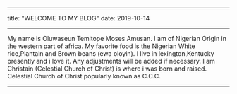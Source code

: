 - - -
title: "WELCOME TO MY BLOG"
date: 2019-10-14
- - -
My name is Oluwaseun Temitope Moses Amusan.
I am of Nigerian Origin in the western part of africa.
My favorite food is the Nigerian White rice,Plantain and Brown beans (ewa oloyin).
I live in lexington,Kentucky presently and i love it.
Any adjustments will be added if necessary.
I am Christain (Celestial Church of Christ) is where i was born and raised.
Celestial Church of Christ popularly known as C.C.C.
- - - 

